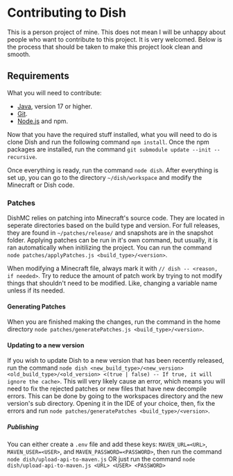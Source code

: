 # Contributing to Dish

This is a person project of mine. This does not mean I will be unhappy about people who want to contribute to this project. It is very welcomed. Below is the process that should be taken to make this project look clean and smooth.

## Requirements

What you will need to contribute:

- [Java](https://adoptium.net/), version 17 or higher.
- [Git](https://git-scm.com/downloads).
- [Node.js](https://nodejs.org/en) and npm.

Now that you have the required stuff installed, what you will need to do is clone Dish and run the following command `npm install`. Once the npm packages are installed, run the command `git submodule update --init --recursive`.

Once everything is ready, run the command `node dish`. After everything is set up, you can go to the directory `~/dish/workspace` and modify the Minecraft or Dish code.

### Patches

DishMC relies on patching into Minecraft's source code. They are located in seperate directories based on the build type and version. For full releases, they are found in `~/patches/release/` and snapshots are in the snapshot folder. Applying patches can be run in it's own command, but usually, it is ran automatically when initilizing the project. You can run the command `node patches/applyPatches.js <build_type>/<version>`.

When modifying a Minecraft file, always mark it with `// dish -- <reason, if needed>`. Try to reduce the amount of patch work by trying to not modify things that shouldn't need to be modified. Like, changing a variable name unless if its needed.

#### Generating Patches

When you are finished making the changes, run the command in the home directory `node patches/generatePatches.js <build_type>/<version>`.

#### Updating to a new version

If you wish to update Dish to a new version that has been recently released, run the command `node dish <new_build_type>/<new_version> <old_build_type>/<old_version> <(true | false) -- If true, it will ignore the cache>`. This will very likely cause an error, which means you will need to fix the rejected patches or new files that have new decompile errors. This can be done by going to the workspaces directory and the new version's sub directory. Opening it in the IDE of your choice, then, fix the errors and run `node patches/generatePatches <build_type>/<version>`.

##### Publishing

You can either create a `.env` file and add these keys: `MAVEN_URL=<URL>`, `MAVEN_USER=<USER>`, and `MAVEN_PASSWORD=<PASSWORD>`, then run the command `node dish/upload-api-to-maven.js` OR just run the command `node dish/upload-api-to-maven.js <URL> <USER> <PASSWORD>`
